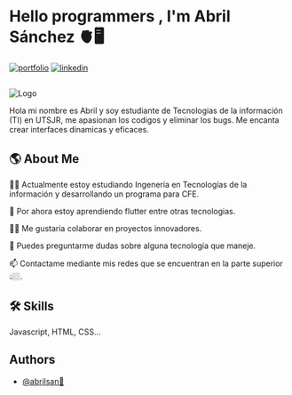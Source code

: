 
# Hello programmers , I'm Abril Sánchez 🫀🖥️

[![portfolio](https://img.shields.io/badge/my_portfolio-000?style=for-the-badge&logo=ko-fi&logoColor=white)](https://abril12sanchez.github.io/)
[![linkedin](https://img.shields.io/badge/linkedin-0A66C2?style=for-the-badge&logo=linkedin&logoColor=white)](https://www.linkedin.com/in/abrilsanchez12)


## 
![Logo](https://github.com/Abril12Sanchez/Abril12Sanchez/assets/137373616/1d59da3e-ea0f-41d0-ba47-f0939ae40b79)

Hola mi nombre es Abril y soy estudiante de Tecnologias de la información (TI) en UTSJR, me apasionan los codigos y eliminar los bugs. Me encanta crear interfaces dinamicas y eficaces. 

## 🌎 About Me

👩‍💻 Actualmente estoy estudiando Ingenería en Tecnologías de la información y desarrollando un programa para CFE. 

🧠 Por ahora estoy aprendiendo flutter entre otras tecnologias. 

👯‍♀️ Me gustaria colaborar en proyectos innovadores.

💬 Puedes preguntarme dudas sobre alguna tecnología que maneje. 

📫 Contactame mediante mis redes que se encuentran en la parte superior 👆🏼. 






## 🛠 Skills
Javascript, HTML, CSS...


## Authors

- [@abrilsan🩶](https://github.com/Abril12Sanchez)

